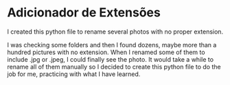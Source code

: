 # Adicionador de Extensões
I created this python file to rename several photos with no proper extension.

I was checking some folders and then I found dozens, maybe more than a hundred pictures with no extension. When I renamed some of them to include .jpg or .jpeg, I could finally see the photo. It would take a while to rename all of them manually so I decided to create this python file to do the job for me, practicing with what I have learned.
